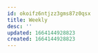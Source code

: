```yaml
---
id: okoifz6ntjzz3gms87z0qsx
title: Weekly
desc: ''
updated: 1664144928823
created: 1664144928823
---
```


